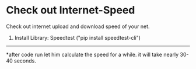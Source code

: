 # Check out Internet-Speed
Check out internet upload and download speed of your net.

1. Install Library: Speedtest ("pip install speedtest-cli")

---------------------------------------------------------
*after code run let him calculate the speed for a while. it will take nearly 30-40  seconds.
